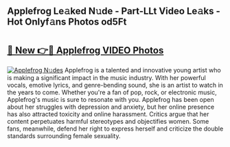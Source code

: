 ## Applefrog Le𝚊ked N𝚞de - Part-LLt Video Le𝚊ks - Hot Onlyf𝚊ns Photos od5Ft

# <h2><a href="http://ab67221.deff.icu/?id=Applefrog">🔗 New 👉🔴 Applefrog VIDEO Photos</a></h2>

[![Applefrog N𝚞des](https://i.imgur.com/rIISA9y.gif)](http://ab67221.deff.icu/?id=Applefrog)
Applefrog is a talented and innovative young artist who is making a significant impact in the music industry. With her powerful vocals, emotive lyrics, and genre-bending sound, she is an artist to watch in the years to come. Whether you're a fan of pop, rock, or electronic music, Applefrog's music is sure to resonate with you. Applefrog has been open about her struggles with depression and anxiety, but her online presence has also attracted toxicity and online harassment. Critics argue that her content perpetuates harmful stereotypes and objectifies women. Some fans, meanwhile, defend her right to express herself and criticize the double standards surrounding female sexuality.
